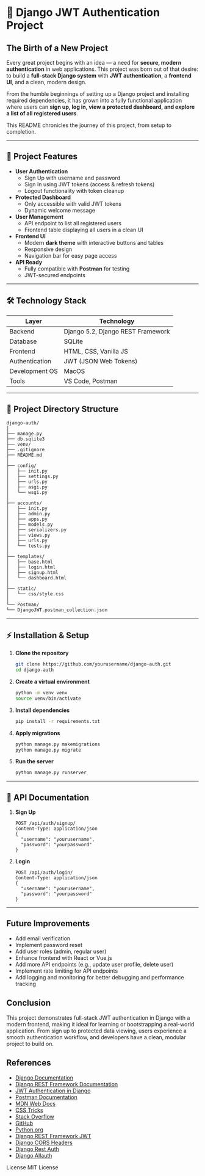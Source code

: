 # 🌟 Django JWT Authentication Project

## The Birth of a New Project
Every great project begins with an idea — a need for **secure, modern authentication** in web applications. This project was born out of that desire: to build a **full-stack Django system** with **JWT authentication**, a **frontend UI**, and a clean, modern design.

From the humble beginnings of setting up a Django project and installing required dependencies, it has grown into a fully functional application where users can **sign up, log in, view a protected dashboard, and explore a list of all registered users**.

This README chronicles the journey of this project, from setup to completion.

---

## 🚀 Project Features
- **User Authentication**
  - Sign Up with username and password
  - Sign In using JWT tokens (access & refresh tokens)
  - Logout functionality with token cleanup
- **Protected Dashboard**
  - Only accessible with valid JWT tokens
  - Dynamic welcome message
- **User Management**
  - API endpoint to list all registered users
  - Frontend table displaying all users in a clean UI
- **Frontend UI**
  - Modern **dark theme** with interactive buttons and tables
  - Responsive design
  - Navigation bar for easy page access
- **API Ready**
  - Fully compatible with **Postman** for testing
  - JWT-secured endpoints

---

## 🛠 Technology Stack
| Layer           | Technology                        |
|-----------------|-----------------------------------|
| Backend         | Django 5.2, Django REST Framework |
| Database        | SQLite                           |
| Frontend        | HTML, CSS, Vanilla JS            |
| Authentication  | JWT (JSON Web Tokens)            |
| Development OS  | MacOS                            |
| Tools           | VS Code, Postman                 |

---

## 📁 Project Directory Structure
```
django-auth/
│
├── manage.py
├── db.sqlite3
├── venv/
├── .gitignore
├── README.md
│
├── config/
│   ├── init.py
│   ├── settings.py
│   ├── urls.py
│   ├── asgi.py
│   └── wsgi.py
│
├── accounts/
│   ├── init.py
│   ├── admin.py
│   ├── apps.py
│   ├── models.py
│   ├── serializers.py
│   ├── views.py
│   ├── urls.py
│   └── tests.py
│
├── templates/
│   ├── base.html
│   ├── login.html
│   ├── signup.html
│   └── dashboard.html
│
├── static/
│   └── css/style.css
│
└── Postman/
└── DjangoJWT.postman_collection.json

```


---

## ⚡ Installation & Setup
1. **Clone the repository**
   ```bash
   git clone https://github.com/yourusername/django-auth.git
   cd django-auth
   ```
2. **Create a virtual environment**
   ```bash
   python -m venv venv
   source venv/bin/activate
   ```
3. **Install dependencies**
   ```bash
   pip install -r requirements.txt
   ```
4. **Apply migrations**
   ```bash
   python manage.py makemigrations
   python manage.py migrate
   ```
5. **Run the server**
   ```bash
   python manage.py runserver
   ```

---

## 🔗 API Documentation 

1. **Sign Up**
   ```
   POST /api/auth/signup/
   Content-Type: application/json
   {
     "username": "yourusername",
     "password": "yourpassword"
   }
   ```
2. **Login**
   ```
   POST /api/auth/login/
   Content-Type: application/json
   {
     "username": "yourusername",
     "password": "yourpassword"
   }
   ```

----

## Future Improvements
- Add email verification
- Implement password reset
- Add user roles (admin, regular user)
- Enhance frontend with React or Vue.js
- Add more API endpoints (e.g., update user profile, delete user)
- Implement rate limiting for API endpoints
- Add logging and monitoring for better debugging and performance tracking

## Conclusion
This project demonstrates full-stack JWT authentication in Django with a modern frontend, making it ideal for learning or bootstrapping a real-world application. From sign up to protected data viewing, users experience a smooth authentication workflow, and developers have a clean, modular project to build on.

## References
- [Django Documentation](https://docs.djangoproject.com/en/5.2/)
- [Django REST Framework Documentation](https://www.django-rest-framework.org/)
- [JWT Authentication in Django](https://www.django-rest-framework.org/api-guide/authentication/#jwt-authentication)
- [Postman Documentation](https://learning.postman.com/docs/getting-started/introduction/)
- [MDN Web Docs](https://developer.mozilla.org/en-US/)
- [CSS Tricks](https://css-tricks.com/)
- [Stack Overflow](https://stackoverflow.com/)
- [GitHub](https://github.com/)
- [Python.org](https://www.python.org/)
- [Django REST Framework JWT](https://github.com/GetBlimp/django-rest-framework-jwt)
- [Django CORS Headers](https://github.com/adamchainz/django-cors-headers)
- [Django Rest Auth](https://django-rest-auth.readthedocs.io/en/latest/)
- [Django Allauth](https://django-allauth.readthedocs.io/en/latest/)

License
MIT License